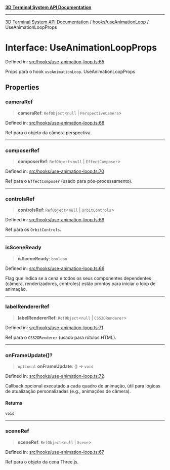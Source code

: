 [**3D Terminal System API Documentation**](../../../README.md)

***

[3D Terminal System API Documentation](../../../README.md) / [hooks/useAnimationLoop](../README.md) / UseAnimationLoopProps

# Interface: UseAnimationLoopProps

Defined in: [src/hooks/use-animation-loop.ts:65](https://github.com/Dicommunitas/ThreeJS_Terminal_3D/blob/f5c93cd9cb50877abddbfdd17b8806f71c23b36b/src/hooks/use-animation-loop.ts#L65)

Props para o hook `useAnimationLoop`.
 UseAnimationLoopProps

## Properties

### cameraRef

> **cameraRef**: `RefObject`\<`null` \| `PerspectiveCamera`\>

Defined in: [src/hooks/use-animation-loop.ts:68](https://github.com/Dicommunitas/ThreeJS_Terminal_3D/blob/f5c93cd9cb50877abddbfdd17b8806f71c23b36b/src/hooks/use-animation-loop.ts#L68)

Ref para o objeto da câmera perspectiva.

***

### composerRef

> **composerRef**: `RefObject`\<`null` \| `EffectComposer`\>

Defined in: [src/hooks/use-animation-loop.ts:70](https://github.com/Dicommunitas/ThreeJS_Terminal_3D/blob/f5c93cd9cb50877abddbfdd17b8806f71c23b36b/src/hooks/use-animation-loop.ts#L70)

Ref para o `EffectComposer` (usado para pós-processamento).

***

### controlsRef

> **controlsRef**: `RefObject`\<`null` \| `OrbitControls`\>

Defined in: [src/hooks/use-animation-loop.ts:69](https://github.com/Dicommunitas/ThreeJS_Terminal_3D/blob/f5c93cd9cb50877abddbfdd17b8806f71c23b36b/src/hooks/use-animation-loop.ts#L69)

Ref para os `OrbitControls`.

***

### isSceneReady

> **isSceneReady**: `boolean`

Defined in: [src/hooks/use-animation-loop.ts:66](https://github.com/Dicommunitas/ThreeJS_Terminal_3D/blob/f5c93cd9cb50877abddbfdd17b8806f71c23b36b/src/hooks/use-animation-loop.ts#L66)

Flag que indica se a cena e todos os seus componentes dependentes
                                  (câmera, renderizadores, controles) estão prontos para iniciar o loop de animação.

***

### labelRendererRef

> **labelRendererRef**: `RefObject`\<`null` \| `CSS2DRenderer`\>

Defined in: [src/hooks/use-animation-loop.ts:71](https://github.com/Dicommunitas/ThreeJS_Terminal_3D/blob/f5c93cd9cb50877abddbfdd17b8806f71c23b36b/src/hooks/use-animation-loop.ts#L71)

Ref para o `CSS2DRenderer` (usado para rótulos HTML).

***

### onFrameUpdate()?

> `optional` **onFrameUpdate**: () => `void`

Defined in: [src/hooks/use-animation-loop.ts:72](https://github.com/Dicommunitas/ThreeJS_Terminal_3D/blob/f5c93cd9cb50877abddbfdd17b8806f71c23b36b/src/hooks/use-animation-loop.ts#L72)

Callback opcional executado a cada quadro de animação,
                                         útil para lógicas de atualização personalizadas (e.g., animações de câmera).

#### Returns

`void`

***

### sceneRef

> **sceneRef**: `RefObject`\<`null` \| `Scene`\>

Defined in: [src/hooks/use-animation-loop.ts:67](https://github.com/Dicommunitas/ThreeJS_Terminal_3D/blob/f5c93cd9cb50877abddbfdd17b8806f71c23b36b/src/hooks/use-animation-loop.ts#L67)

Ref para o objeto da cena Three.js.
